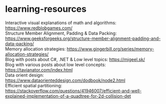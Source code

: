 # learning-resources

Interactive visual explanations of math and algorithms: https://www.redblobgames.com/ \
Structure Member Alignment, Padding & Data Packing: https://www.geeksforgeeks.org/structure-member-alignment-padding-and-data-packing/ \
Memory allocation strategies: https://www.gingerbill.org/series/memory-allocation-strategies/ \
Blog with posts about C#, .NET & Low level topics: https://migeel.sk/ \
Blog with various posts about low level concepts: https://tavianator.com/index.html  \
Data orient design: https://www.dataorienteddesign.com/dodbook/node2.html \
Efficient spatial partitioning: https://stackoverflow.com/questions/41946007/efficient-and-well-explained-implementation-of-a-quadtree-for-2d-collision-det
